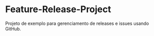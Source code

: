 # Feature-Release-Project
Projeto de exemplo para gerenciamento de releases e issues usando GitHub.
